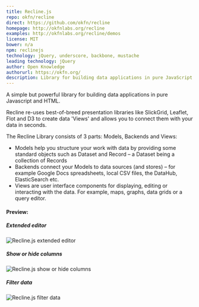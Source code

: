 ```yaml
---
title: Recline.js
repo: okfn/recline
direct: https://github.com/okfn/recline
homepage: http://okfnlabs.org/recline
examples: http://okfnlabs.org/recline/demos
license: MIT
bower: n/a
npm: reclinejs
technology: jQuery, underscore, backbone, mustache
leading technology: jQuery
author: Open Knowledge
authorurl: https://okfn.org/
description: Library for building data applications in pure JavaScript and HTML.
---
```


A simple but powerful library for building data applications in pure Javascript and HTML.

Recline re-uses best-of-breed presentation libraries like SlickGrid, Leaflet, Flot and D3 to create data 'Views' and allows you to connect them with your data in seconds.

The Recline Library consists of 3 parts: Models, Backends and Views:
* Models help you structure your work with data by providing some standard objects such as Dataset and Record – a Dataset being a collection of Records
* Backends connect your Models to data sources (and stores) – for example Google Docs spreadsheets, local CSV files, the DataHub, ElasticSearch etc.
* Views are user interface components for displaying, editing or interacting with the data. For example, maps, graphs, data grids or a query editor.

#### Preview:

##### Extended editor
![Recline.js extended editor](/images/libraries/recline-js/recline-js-extended-editor.png "Recline.js extended editor")

##### Show or hide columns
![Recline.js show or hide columns](/images/libraries/recline-js/recline-js-fields-feature-show-hide.png "Recline.js show or hide columns")

##### Filter data
![Recline.js filter data](/images/libraries/recline-js/recline-js-filters-range-values.png "Recline.js filter data")
